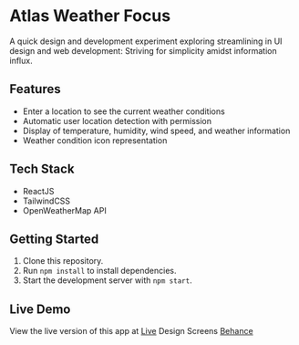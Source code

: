 # Atlas Weather Focus

A quick design and development experiment exploring streamlining in UI design and web development: Striving for simplicity amidst information influx.

## Features

- Enter a location to see the current weather conditions
- Automatic user location detection with permission
- Display of temperature, humidity, wind speed, and weather information
- Weather condition icon representation

## Tech Stack

- ReactJS
- TailwindCSS
- OpenWeatherMap API

## Getting Started

1. Clone this repository.
2. Run `npm install` to install dependencies.
3. Start the development server with `npm start`.

## Live Demo

View the live version of this app at [Live](https://atlasweatherfocus.vercel.app/)
Design Screens [Behance](https://www.behance.net/gallery/175464985/Weather-Focus)


